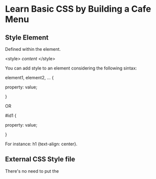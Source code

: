 # Learn Basic CSS by Building a Cafe Menu

## Style Element
Defined within the <head> element.

\<style> *content* \</style>

You can add style to an element considering the following sintax:

element1, element2, ... {

  property: value;
  
}

OR

\#id1 {

property: value;

}

For instance: h1 {text-align: center}.

## External CSS Style file
There's no need to put the <style> tags. It can be referenced by means of the link element.

## Link [VOID ELEMENT]
Defined in the <head> element.

Attributes:
- rel: specify the type of linked document (ex. stylesheet, ...)
- href: specify the address of the resource (ex. styles.css)

## Div
It's used mainly for design layout purposes.

## CSS comment
/* *comment* */

## Class selector
It's common to use different selectors to style elements.

.class-name{

*styles*

}

OR

.class-name ELEMENT{

*styles*

}


Instead of id, use class attribute.

## Article
Contains multiple elements that have related information. (ex. p elements)

\<article> *content* \</article>

# CSS Properties

Properties:
- width (in px or %)
- background-color
- text-align (center, rigth, left)
- margin-LOCATION, LOCATION:{left, right, top, bottom} (in px)
- background-image (url(https://URL))
- display (inline block)
- padding-LOCATION, LOCATION:{left, right, top, bottom} (in px)
- max-width (in px)
- padding (in px)
- font-family (sans-serif, Impact, ...)
- font-style (italic, ...)
- font-size
- height (for hr element, ...)
- border-color (for hr element, ...)
- color (for links)
